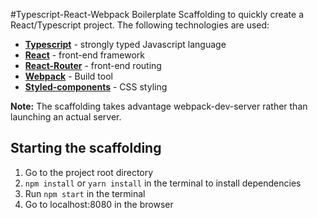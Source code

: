 #Typescript-React-Webpack Boilerplate
Scaffolding to quickly create a React/Typescript project. The following technologies are used:
* **[Typescript](https://www.typescriptlang.org/)** - strongly typed Javascript language
* **[React](https://reactjs.org/)** - front-end framework
* **[React-Router](https://reacttraining.com/react-router/)** - front-end routing
* **[Webpack](https://webpack.js.org/)** - Build tool
* **[Styled-components](https://www.styled-components.com/docs)** - CSS styling

**Note:** The scaffolding takes advantage webpack-dev-server rather than launching an actual server. 

## Starting the scaffolding
1. Go to the project root directory
2. `npm install` or `yarn install` in the terminal to install dependencies
3. Run `npm start` in the terminal
4. Go to localhost:8080 in the browser